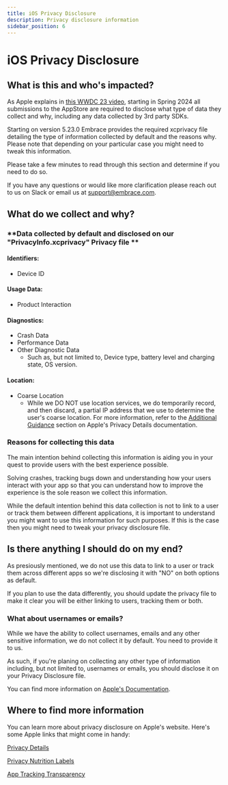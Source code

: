 ```yaml
---
title: iOS Privacy Disclosure
description: Privacy disclosure information
sidebar_position: 6
---
```


# iOS Privacy Disclosure

## What is this and who's impacted?

As Apple explains in [this WWDC 23 video](https://developer.apple.com/videos/play/wwdc2023/10060), starting in Spring 2024 all submissions to the AppStore are required to disclose what type of data they collect and why, including any data collected by 3rd party SDKs. 

Starting on version 5.23.0 Embrace provides the required xcprivacy file detailing the type of information collected by default and the reasons why. Please note that depending on your particular case you might need to tweak this information. 

Please take a few minutes to read through this section and determine if you need to do so. 

If you have any questions or would like more clarification please reach out to us on Slack
or email us at [support@embrace.com](mailto:support@embrace.com).

## What do we collect and why?

### **Data collected by default and disclosed on our "PrivacyInfo.xcprivacy" Privacy file **

#### **Identifiers:**
- Device ID
#### **Usage Data:**
- Product Interaction
#### **Diagnostics:**
- Crash Data
- Performance Data
- Other Diagnostic Data
  - Such as, but not limited to, Device type, battery level and charging state, OS version. 
#### **Location:**
- Coarse Location 
  - While we DO NOT use location services, we do temporarily record, and then discard, a partial IP address that we use to determine the user's coarse location. For more information, refer to the [Additional Guidance](https://developer.apple.com/app-store/app-privacy-details/#additional-guidance) section on Apple's Privacy Details documentation.

### **Reasons for collecting this data**

The main intention behind collecting this information is aiding you in your quest to provide users with the best experience possible. 

Solving crashes, tracking bugs down and understanding how your users interact with your app so that you can understand how to improve the experience is the sole reason we collect this information.

While the default intention behind this data collection is not to link to a user or track them between different applications, it is important to understand you might want to use this information for such purposes. If this is the case then you might need to tweak your privacy disclosure file. 

## Is there anything I should do on my end?

As presiously mentioned, we do not use this data to link to a user or track them across different apps so we're disclosing it with "NO" on both options as default. 

If you plan to use the data differently, you should update the privacy file to make it clear you will be either linking to users, tracking them or both.

### What about usernames or emails?

While we have the ability to collect usernames, emails and any other sensitive information, we do not collect it by default. You need to provide it to us.

As such, if you're planing on collecting any other type of information including, but not limited to, usernames or emails, you should disclose it on your Privacy Disclosure file.

You can find more information on [Apple's Documentation](https://developer.apple.com/app-store/app-privacy-details/#data-collection).


## Where to find more information

You can learn more about privacy disclosure on Apple's website. Here's some Apple links that might come in handy:

[Privacy Details](https://developer.apple.com/app-store/app-privacy-details/)

[Privacy Nutrition Labels](https://developer.apple.com/videos/play/wwdc2022/10167)

[App Tracking Transparency](https://developer.apple.com/videos/play/wwdc2022/10166)
